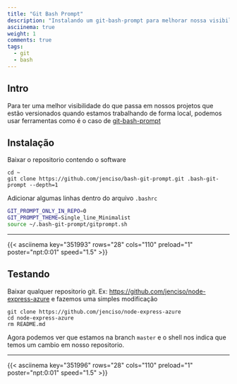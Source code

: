 ```yaml
---
title: "Git Bash Prompt"
description: "Instalando um git-bash-prompt para melhorar nossa visibilidade no git"
asciinema: true
weight: 1
comments: true
tags:
  - git
  - bash
---
```


## Intro

Para ter uma melhor visibilidade do que passa em nossos projetos que estão versionados quando estamos trabalhando de forma local, podemos usar ferramentas como é o caso de [git-bash-prompt](https://github.com/magicmonty/bash-git-prompt)

## Instalação

Baixar o repositorio contendo o software

```console
cd ~
git clone https://github.com/jenciso/bash-git-prompt.git .bash-git-prompt --depth=1
```

Adicionar algumas linhas dentro do arquivo `.bashrc`

```sh
GIT_PROMPT_ONLY_IN_REPO=0
GIT_PROMPT_THEME=Single_line_Minimalist
source ~/.bash-git-prompt/gitprompt.sh
```

-----

{{< asciinema key="351993" rows="28" cols="110" preload="1" poster="npt:0:01" speed="1.5" >}}


## Testando

Baixar qualquer repositorio git. Ex: https://github.com/jenciso/node-express-azure e fazemos uma simples modificação

```shell
git clone https://github.com/jenciso/node-express-azure
cd node-express-azure
rm README.md
```
Agora podemos ver que estamos na branch `master` e o shell nos indica que temos um cambio em nosso repositorio.

-----

{{< asciinema key="351996" rows="28" cols="110" preload="1" poster="npt:0:01" speed="1.5" >}}

